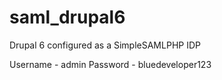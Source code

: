 # saml_drupal6
Drupal 6 configured as a SimpleSAMLPHP IDP

Username - admin
Password - bluedeveloper123
